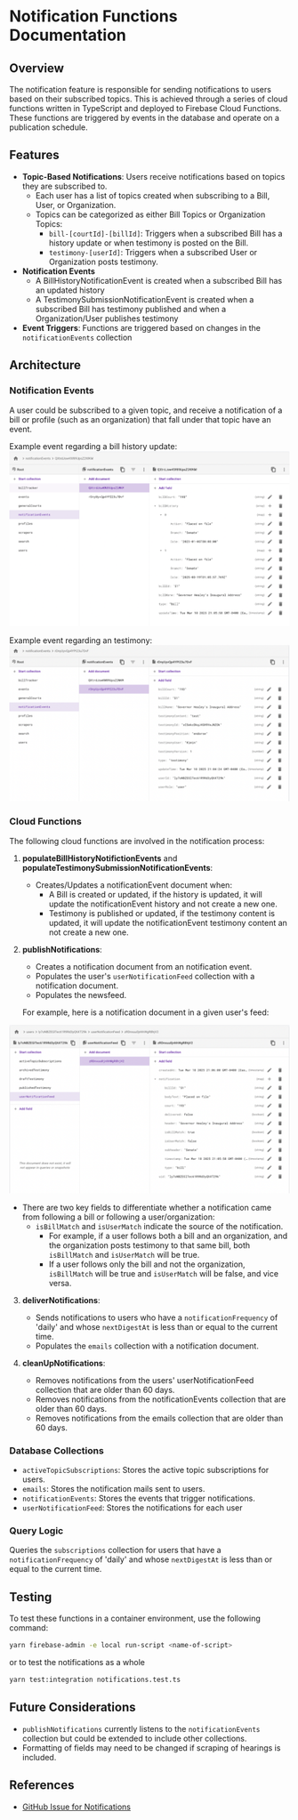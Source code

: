 # Notification Functions Documentation

## Overview

The notification feature is responsible for sending notifications to users based on their subscribed topics. This is achieved through a series of cloud functions written in TypeScript and deployed to Firebase Cloud Functions. These functions are triggered by events in the database and operate on a publication schedule.

## Features

- **Topic-Based Notifications**: Users receive notifications based on topics they are subscribed to.
  - Each user has a list of topics created when subscribing to a Bill, User, or Organization.
  - Topics can be categorized as either Bill Topics or Organization Topics:
    - `bill-[courtId]-[billId]`: Triggers when a subscribed Bill has a history update or when testimony is posted on the Bill.
    - `testimony-[userId]`: Triggers when a subscribed User or Organization posts testimony.
- **Notification Events**
  - A BillHistoryNotificationEvent is created when a subscribed Bill has an updated history
  - A TestimonySubmissionNotificationEvent is created when a subscribed Bill has testimony published and when a Organization/User publishes testimony
- **Event Triggers**: Functions are triggered based on changes in the `notificationEvents` collection

## Architecture

### Notification Events

A user could be subscribed to a given topic, and receive a notification of a bill or profile (such as an organization) that fall under that topic have an event.

Example event regarding a bill history update:
![example-bill-notification-event](/functions/src/notifications/images/example-bill-notification-event.png)

Example event regarding an testimony:
![example-testimony-notification-event](/functions/src/notifications/images/example-testimony-notification-event.png)

### Cloud Functions

The following cloud functions are involved in the notification process:

1. **populateBillHistoryNotifictionEvents** and **populateTestimonySubmissionNotificationEvents**:

   - Creates/Updates a notificationEvent document when:
     - A Bill is created or updated, if the history is updated, it will update the notificationEvent history and not create a new one.
     - Testimony is published or updated, if the testimony content is updated, it will update the notificationEvent testimony content an not create a new one.

2. **publishNotifications**:

   - Creates a notification document from an notification event.
   - Populates the user's `userNotificationFeed` collection with a notification document.
   - Populates the newsfeed.

   For example, here is a notification document in a given user's feed:

![example-bill-history-update-notification](/functions/src/notifications/images/example-bill-history-update-notification.png)

- There are two key fields to differentiate whether a notification came from following a bill or following a user/organization:
  - `isBillMatch` and `isUserMatch` indicate the source of the notification.
    - For example, if a user follows both a bill and an organization, and the organization posts testimony to that same bill, both `isBillMatch` and `isUserMatch` will be true.
    - If a user follows only the bill and not the organization, `isBillMatch` will be true and `isUserMatch` will be false, and vice versa.

3. **deliverNotifications**:

   - Sends notifications to users who have a `notificationFrequency` of 'daily' and whose `nextDigestAt` is less than or equal to the current time.
   - Populates the `emails` collection with a notification document.

4. **cleanUpNotifications**:
   - Removes notifications from the users' userNotificationFeed collection that are older than 60 days.
   - Removes notifications from the notificationEvents collection that are older than 60 days.
   - Removes notifications from the emails collection that are older than 60 days.

### Database Collections

- `activeTopicSubscriptions`: Stores the active topic subscriptions for users.
- `emails`: Stores the notification mails sent to users.
- `notificationEvents`: Stores the events that trigger notifications.
- `userNotificationFeed`: Stores the notifications for each user

### Query Logic

Queries the `subscriptions` collection for users that have a `notificationFrequency` of 'daily' and whose `nextDigestAt` is less than or equal to the current time.

## Testing

To test these functions in a container environment, use the following command:

```bash
yarn firebase-admin -e local run-script <name-of-script>
```

or to test the notifications as a whole

```bash
yarn test:integration notifications.test.ts
```

## Future Considerations

- `publishNotifications` currently listens to the `notificationEvents` collection but could be extended to include other collections.
- Formatting of fields may need to be changed if scraping of hearings is included.

## References

- [GitHub Issue for Notifications](https://github.com/codeforboston/maple/issues/952)
